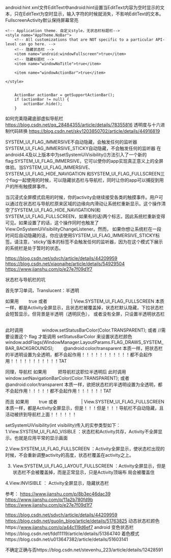 android:hint
    xml文件EditText中android:hint设置当EditText内容为空时显示的文本，只在EditText为空时显示，输入字符的时候就消失，不影响EditText的文本。
FullscreenActivity默认保持屏幕常亮

    <!-- Application theme. 自定义style，无状态栏标题栏-->
    <style name="AppTheme.NoBar">
        <!-- All customizations that are NOT specific to a particular API-level can go here. -->
        <!-- 隐藏状态栏 -->
        <item name="android:windowFullscreen">true</item>
        <!-- 隐藏标题栏 -->
        <item name="windowNoTitle">true</item>

        <item name="windowActionBar">true</item>

    </style>


        ActionBar actionBar = getSupportActionBar();
        if (actionBar != null) {
            actionBar.hide();
        }
        
        
如何完美隐藏底部虚拟导航栏
https://blog.csdn.net/qq_28484355/article/details/78355816
透明度与十六进制代码转换
https://blog.csdn.net/sky1203850702/article/details/44916819


SYSTEM_UI_FLAG_IMMERSIVE不自动隐藏，会触发任何的监听器
SYSTEM_UI_FLAG_IMMERSIVE_STICKY自动隐藏，不会触发任何的监听器
在android4.4及以上版本中为setSystemUiVisibility()方法引入了一个新的flag:SYSTEM_UI_FLAG_IMMERSIVE，它可以使你的app实现真正意义上的全屏体验。当SYSTEM_UI_FLAG_IMMERSIVE、SYSTEM_UI_FLAG_HIDE_NAVIGATION 和SYSTEM_UI_FLAG_FULLSCREEN三个flag一起使用的时候，可以隐藏状态栏与导航栏，同时让你的app可以捕捉到用户的所有触摸屏事件。

当沉浸式全屏模式启用的时候，你的activity会继续接受各类的触摸事件。用户可以通过在状态栏与导航栏原来区域的边缘向内滑动让系统栏重新显示。这个操作清空了SYSTEM_UI_FLAG_HIDE_NAVIGATION(和SYSTEM_UI_FLAG_FULLSCREEN，如果有的话)两个标志，因此系统栏重新变得可见。如果设置了的话，这个操作同时也触发了View.OnSystemUiVisibilityChangeListener。然而， 如果你想让系统栏在一段时间后自动隐藏的话，你应该使用SYSTEM_UI_FLAG_IMMERSIVE_STICKY标签。请注意，'sticky'版本的标签不会触发任何的监听器，因为在这个模式下展示的系统栏是处于暂时的状态。

https://blog.csdn.net/sdvch/article/details/44209959
https://blog.csdn.net/xiaonaihe/article/details/54929504
https://www.jianshu.com/p/e27e7f09d1f7


状态栏与导航栏的坑

首先学习单词，Translucent：半透明

如果用        <item name="android:windowFullscreen">true</item>
或者                    | View.SYSTEM_UI_FLAG_FULLSCREEN
本质一样，都是Activity全屏显示，且状态栏被覆盖掉，状态栏默认隐藏，下拉状态栏会短暂显示，但背景是半透明（透明灰色），
或者没有全屏，只设置半透明状态栏        <!--<item name="android:windowTranslucentStatus" tools:targetApi="kitkat">true</item>-->

此时调用                window.setStatusBarColor(Color.TRANSPARENT);
或者
            //需要设置这个 flag 才能调用 setStatusBarColor 来设置状态栏颜色
            window.addFlags(WindowManager.LayoutParams.FLAG_DRAWS_SYSTEM_BAR_BACKGROUNDS);        <item name="android:statusBarColor" tools:targetApi="lollipop">@android:color/transparent</item>
本质一样，把状态栏的半透明设置为全透明，都不会起作用！！！！！！！！！！！都不会起作用！！！！！！！！！！！TAT

同理，导航栏
如果用        <!--<item name="android:windowTranslucentNavigation" tools:targetApi="kitkat">true</item>-->
把导航栏这职位半透明后
此时调用                window.setNavigationBarColor(Color.TRANSPARENT);
或者            <item name="android:navigationBarColor" tools:targetApi="lollipop">@android:color/transparent</item>
本质一样，欲把状态栏的半透明设置为全透明，都不会起作用！！！！！都不会起作用！！！！！！TAT

而且
如果用        <item name="android:windowFullscreen">true</item>
或者                    | View.SYSTEM_UI_FLAG_FULLSCREEN
本质一样，都是Activity全屏显示，但是！！！但是！！！导航栏不自动隐藏，且活动被挤到导航栏上面！！！！！！

setSystemUiVisibility(int visibility)传入的实参类型如下：
1.View.SYSTEM_UI_FLAG_VISIBLE ：状态栏和Activity共存，Activity不全屏显示。也就是应用平常的显示画面

2.View.SYSTEM_UI_FLAG_FULLSCREEN ：Activity全屏显示，使状态栏出现的时候，不会重新调整activity的高度，状态栏覆盖在activity之上。

3. View.SYSTEM_UI_FLAG_LAYOUT_FULLSCREEN ：Activity全屏显示，但是状态栏不会被覆盖掉，而是正常显示，只是Activity顶端布   局会被覆盖住

4.View.INVISIBLE ： Activity全屏显示，隐藏状态栏

参考：
https://www.jianshu.com/p/8b3ec46dac39
https://www.jianshu.com/p/11a2b780fd9b
https://www.jianshu.com/p/e27e7f09d1f7

https://blog.csdn.net/sdvch/article/details/44209959
https://blog.csdn.net/guolin_blog/article/details/51763825
动态状态栏颜色https://www.jianshu.com/p/a44c119d6ef7
android 变色状态栏https://blog.csdn.net/fdd11119/article/details/51364740
着色模式https://blog.csdn.net/u013647382/article/details/51603141


不确定正确与否https://blog.csdn.net/stevenhu_223/article/details/12428591


